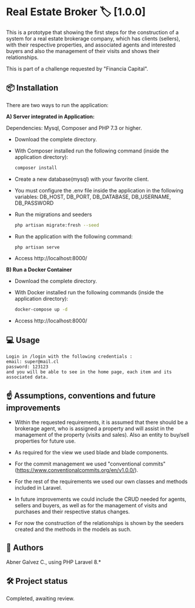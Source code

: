 # Real Estate Broker  🏷️ [1.0.0]

This is a prototype that showing the first steps for the construction of a system for a real estate brokerage company, which has clients (sellers), with their respective properties, and associated agents and interested buyers and also the management of their visits and shows their relationships.

This is part of a challenge requested by "Financia Capital".


## 📦 Installation

There are two ways to run the application:

**A) Server integrated in Application:**

Dependencies: Mysql, Composer and PHP 7.3 or higher.

- Download the complete directory.

- With Composer installed run the following command (inside the application directory):
    ```bash
    composer install
    ```
- Create a new database(mysql) with your favorite client.
- You must configure the .env file inside the application in the following variables:
    DB_HOST, DB_PORT, DB_DATABASE, DB_USERNAME, DB_PASSWORD
- Run the migrations and seeders
    ```bash
    php artisan migrate:fresh --seed
    ```
- Run the application with the following command:
    ```bash
    php artisan serve
    ```

- Access http://localhost:8000/


**B) Run a Docker Container**

- Download the complete directory.

- With Docker installed run the following commands (inside the application directory):
    ```bash
    docker-compose up -d
    ```

- Access http://localhost:8000/

## 💻 Usage

    Login in /login with the following credentials : 
    email: super@mail.cl
    password: 123123
    and you will be able to see in the home page, each item and its associated data. 

## ☝ Assumptions, conventions and future improvements

- Within the requested requirements, it is assumed that there should be a brokerage agent, who is assigned a property and will assist in the management of the property (visits and sales).
Also an entity to buy/sell properties for future use.

- As required for the view we used blade and blade components.
- For the commit management we used "conventional commits" (https://www.conventionalcommits.org/en/v1.0.0/).
- For the rest of the requirements we used our own classes and methods included in Laravel.

- In future improvements we could include the CRUD needed for agents, sellers and buyers, as well as for the management of visits and purchases and their respective status changes.
- For now the construction of the relationships is shown by the seeders created and the methods in the models as such.

## 👥 Authors

Abner Galvez C., using PHP Laravel 8.*

## 🛠️ Project status

Completed, awaiting review.